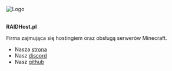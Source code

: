 ![Logo](https://i.imgur.com/p1ewTOi.png)
<br><br>

**RAIDHost.pl**

Firma zajmująca się hostingiem oraz obsługą serwerów Minecraft.

* Nasza <a href="https://www.raidhost.pl">strona</a>
* Nasz <a href="https://discord.com/invite/mZXtcJeHtB">discord</a>
* Nasz <a href="https://github.com/Raidhost">github</a>

